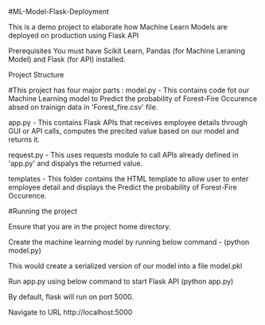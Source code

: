 #ML-Model-Flask-Deployment



This is a demo project to elaborate how Machine Learn Models are deployed on production using Flask API

Prerequisites You must have Scikit Learn, Pandas (for Machine Leraning Model) and Flask (for API) installed.

Project Structure

#This project has four major parts :
model.py - This contains code fot our Machine Learning model to Predict the probability of Forest-Fire Occurence absed on trainign data in 'Forest_fire.csv' file.

app.py - This contains Flask APIs that receives employee details through GUI or API calls, computes the precited value based on our model and returns it.

request.py - This uses requests module to call APIs already defined in 'app.py' and dispalys the returned value.

templates - This folder contains the HTML template to allow user to enter employee detail and displays the Predict the probability of Forest-Fire Occurence.

#Running the project


Ensure that you are in the project home directory.

Create the machine learning model by running below command - (python model.py)

This would create a serialized version of our model into a file model.pkl

Run app.py using below command to start Flask API (python app.py)

By default, flask will run on port 5000.

Navigate to URL http://localhost:5000
